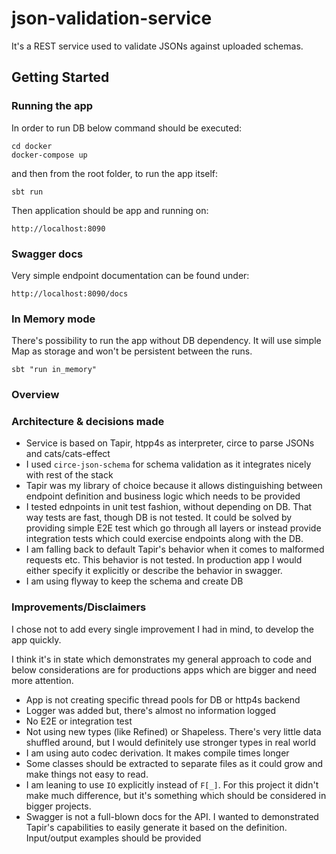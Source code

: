 # json-validation-service

It's a REST service used to validate JSONs against uploaded schemas.


## Getting Started

### Running the app
In order to run DB below command should be executed:
```
cd docker
docker-compose up
```
and then from the root folder, to run the app itself:
```
sbt run
```

Then application should be app and running on: 
```
http://localhost:8090
```

### Swagger docs
Very simple endpoint documentation can be found under:

```
http://localhost:8090/docs
```

### In Memory mode
There's possibility to run the app without DB dependency. It will use simple Map as storage and won't be persistent between the runs.

```
sbt "run in_memory"
```

### Overview

### Architecture & decisions made

* Service is based on Tapir, htpp4s as interpreter, circe to parse JSONs and cats/cats-effect
* I used `circe-json-schema` for schema validation as it integrates nicely with rest of the stack
* Tapir was my library of choice because it allows distinguishing between endpoint definition and business logic which needs to be provided
* I tested ednpoints in unit test fashion, without depending on DB. That way tests are fast, though DB is not tested. It could be solved by providing simple E2E test which go through all layers or instead provide integration tests which could exercise endpoints along with the DB.
* I am falling back to default Tapir's behavior when it comes to malformed requests etc. This behavior is not tested. In production app I would either specify it explicitly or describe the behavior in swagger.
* I am using flyway to keep the schema and create DB

### Improvements/Disclaimers
I chose not to add every single improvement I had in mind, to develop the app quickly. 

I think it's in state which demonstrates my general approach to code and below considerations are for productions apps which are bigger and need more attention. 

* App is not creating specific thread pools for DB or http4s backend
* Logger was added but, there's almost no information logged
* No E2E or integration test
* Not using new types (like Refined) or Shapeless. There's very little data shuffled around, but I would definitely use stronger types in real world
* I am using auto codec derivation. It makes compile times longer
* Some classes should be extracted to separate files as it could grow and make things not easy to read. 
* I am leaning to use `IO` explicitly instead of `F[_]`. For this project it didn't make much difference, but it's something which should be considered in bigger projects. 
* Swagger is not a full-blown docs for the API. I wanted to demonstrated Tapir's capabilities to easily generate it based on the definition. Input/output examples should be provided
